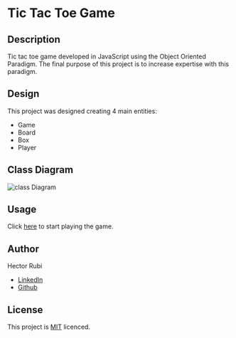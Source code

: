 # Tic Tac Toe Game

## Description

Tic tac toe game developed in JavaScript using the Object Oriented Paradigm. The final purpose of this project is to increase expertise with this paradigm.

## Design

This project was designed creating 4 main entities:
* Game
* Board
* Box
* Player


## Class Diagram

![class Diagram](https://github.com/HectorRubi/tic-tac-toe-javascript/assets/68661875/71548f19-5825-4d4c-a55f-88ebc83dc0fb)

## Usage

Click [here](https://hectorrubi.github.io/tic-tac-toe-javascript/) to start playing the game.

## Author
Hector Rubi
* [LinkedIn](https://www.linkedin.com/in/hector-rubi-garcia/)
* [Github](https://github.com/HectorRubi) 

## License

This project is [MIT](https://choosealicense.com/licenses/mit/) licenced.